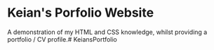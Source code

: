﻿# Keian's Porfolio Website

A demonstration of my HTML and CSS knowledge, whilst providing a portfolio / CV profile.#   K e i a n s P o r t f o l i o  
 